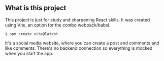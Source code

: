 ## What is this project
This project is just for study and sharpening React skills. It was created using Vite, an option for the combo webpack/babel.
```
$ npm create vite@latest
```

It's a social media website, where you can create a post and comments and like comments. There's no backend connection so everything is mocked when you start the app. 